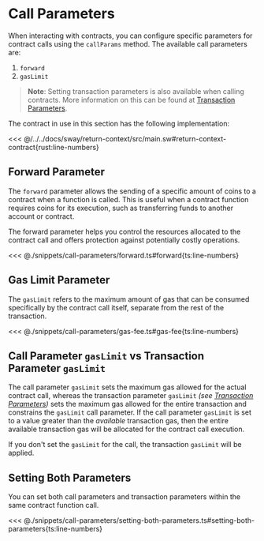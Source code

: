 # Call Parameters

<!-- This section should explain call params -->
<!-- call_params:example:start -->

When interacting with contracts, you can configure specific parameters for contract calls using the `callParams` method. The available call parameters are:

1. `forward`
2. `gasLimit`
<!-- call_params:example:end -->

> **Note**: Setting transaction parameters is also available when calling contracts. More information on this can be found at [Transaction Parameters](../transactions/adding-parameters.md).

The contract in use in this section has the following implementation:

<<< @/../../docs/sway/return-context/src/main.sw#return-context-contract{rust:line-numbers}

## Forward Parameter

<!-- This section should explain the `forward` param -->
<!-- forward:example:start -->

The `forward` parameter allows the sending of a specific amount of coins to a contract when a function is called. This is useful when a contract function requires coins for its execution, such as transferring funds to another account or contract.

The forward parameter helps you control the resources allocated to the contract call and offers protection against potentially costly operations.

<!-- forward:example:end -->

<<< @./snippets/call-parameters/forward.ts#forward{ts:line-numbers}

## Gas Limit Parameter

<!-- This section should explain the `gasLimit` param -->
<!-- gas_limit:example:start -->

The `gasLimit` refers to the maximum amount of gas that can be consumed specifically by the contract call itself, separate from the rest of the transaction.

<!-- gas_limit:example:end -->

<<< @./snippets/call-parameters/gas-fee.ts#gas-fee{ts:line-numbers}

## Call Parameter `gasLimit` vs Transaction Parameter `gasLimit`

The call parameter `gasLimit` sets the maximum gas allowed for the actual contract call, whereas the transaction parameter `gasLimit` _(see [Transaction Parameters](../transactions/adding-parameters.md))_ sets the maximum gas allowed for the entire transaction and constrains the `gasLimit` call parameter. If the call parameter `gasLimit` is set to a value greater than the _available_ transaction gas, then the entire available transaction gas will be allocated for the contract call execution.

If you don't set the `gasLimit` for the call, the transaction `gasLimit` will be applied.

## Setting Both Parameters

You can set both call parameters and transaction parameters within the same contract function call.

<<< @./snippets/call-parameters/setting-both-parameters.ts#setting-both-parameters{ts:line-numbers}
